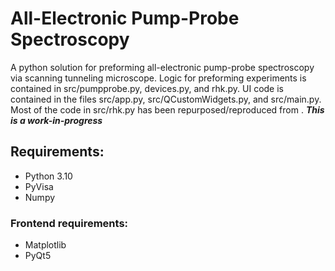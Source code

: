 # All-Electronic Pump-Probe Spectroscopy
A python solution for preforming all-electronic pump-probe spectroscopy via scanning tunneling microscope.
Logic for preforming experiments is contained in src/pumpprobe.py, devices.py, and rhk.py. UI code is contained in the files src/app.py, src/QCustomWidgets.py, and src/main.py.
Most of the code in src/rhk.py has been repurposed/reproduced from .
***This is a work-in-progress***

## Requirements:
- Python 3.10
- PyVisa
- Numpy
### Frontend requirements:
- Matplotlib
- PyQt5
